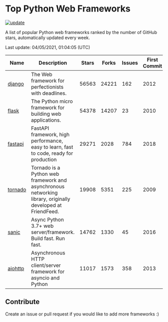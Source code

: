 # Top Python Web Frameworks

[![update](https://github.com/sunnysid3up/python-web-frameworks/actions/workflows/update.yml/badge.svg)](https://github.com/sunnysid3up/python-web-frameworks/actions/workflows/update.yml)

A list of popular Python web frameworks ranked by the number of GitHub stars, automatically updated every week.

Last update: 04/05/2021, 01:04:05 (UTC)

| Name          | Description          | Stars                     | Forks          | Issues               | First Commit        | Last Commit         |
|---------------|----------------------|---------------------------|----------------|----------------------|---------------------|---------------------|
| [django](https://github.com/django/django) | The Web framework for perfectionists with deadlines. | 56563 | 24221 | 162 | 2012 | 2021-04-04 |
| [flask](https://github.com/pallets/flask) | The Python micro framework for building web applications. | 54378 | 14207 | 23 | 2010 | 2021-04-04 |
| [fastapi](https://github.com/tiangolo/fastapi) | FastAPI framework, high performance, easy to learn, fast to code, ready for production | 29271 | 2028 | 784 | 2018 | 2021-04-04 |
| [tornado](https://github.com/tornadoweb/tornado) | Tornado is a Python web framework and asynchronous networking library, originally developed at FriendFeed. | 19908 | 5351 | 225 | 2009 | 2021-04-04 |
| [sanic](https://github.com/sanic-org/sanic) | Async Python 3.7+ web server/framework. Build fast. Run fast. | 14762 | 1330 | 45 | 2016 | 2021-04-04 |
| [aiohttp](https://github.com/aio-libs/aiohttp) | Asynchronous HTTP client/server framework for asyncio and Python | 11017 | 1573 | 358 | 2013 | 2021-04-04 |

## Contribute 

Create an issue or pull request if you would like to add more frameworks :)